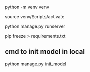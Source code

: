 python -m venv venv

source venv/Scripts/activate

python manage.py runserver

pip freeze > requirements.txt

## cmd to init model in local 
python manage.py init_model
